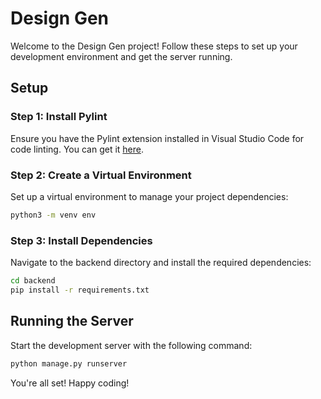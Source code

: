 # Design Gen

Welcome to the Design Gen project! Follow these steps to set up your development environment and get the server running.

## Setup

### Step 1: Install Pylint

Ensure you have the Pylint extension installed in Visual Studio Code for code linting. You can get it [here](https://marketplace.visualstudio.com/items?itemName=ms-python.pylint).

### Step 2: Create a Virtual Environment

Set up a virtual environment to manage your project dependencies:

```sh
python3 -m venv env
```

### Step 3: Install Dependencies

Navigate to the backend directory and install the required dependencies:

```sh
cd backend
pip install -r requirements.txt
```

## Running the Server

Start the development server with the following command:

```sh
python manage.py runserver
```

You're all set! Happy coding!
